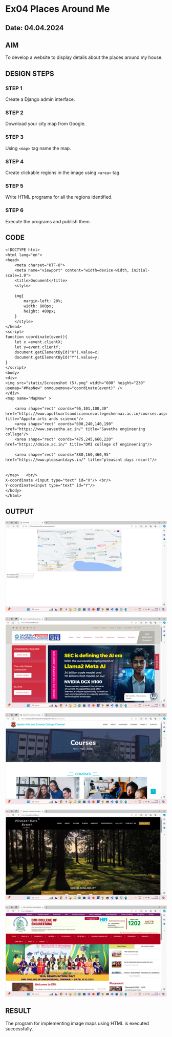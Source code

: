 # Ex04 Places Around Me
## Date: 04.04.2024

## AIM
To develop a website to display details about the places around my house.

## DESIGN STEPS

### STEP 1
Create a Django admin interface.

### STEP 2
Download your city map from Google.

### STEP 3
Using ```<map>``` tag name the map.

### STEP 4
Create clickable regions in the image using ```<area>``` tag.

### STEP 5
Write HTML programs for all the regions identified.

### STEP 6
Execute the programs and publish them.

## CODE

    <!DOCTYPE html>
    <html lang="en">
    <head>
        <meta charset="UTF-8">
        <meta name="viewport" content="width=device-width, initial-scale=1.0">
        <title>Document</title>
        <style>
        
        img{
            margin-left: 20%;
            width: 800px;
            height: 400px;
        }
        </style>
    </head>
    <script>
    function coordinate(event){
        let x =event.clientX;
        let y=event.clientY;
        document.getElementById("X").value=x;
        document.getElementById("Y").value=y;
    }
    </script>
    <body>
    <div>
    <img src="static/Screenshot (5).png" width="600" height="230" usemap="#MapNew" onmousemove="coordinate(event)" />
    </div>
    <map name="MapNew" >
        
        <area shape="rect" coords="96,101,100,30" href="https://www.apolloartsandsciencecollegechennai.ac.in/courses.aspx" title="Appolo arts ands science"/>
        <area shape="rect" coords="600,240,140,190" href="https://www.saveetha.ac.in/" title="Savetha engineering college"/>
        <area shape="rect" coords="475,245,660,220" href="https://dmice.ac.in/" title="DMI college of engineering"/>

        <area shape="rect" coords="880,160,460,95" href="https://www.pleasantdays.in/" title="pleasant days resort"/>


    </map>   <br/>
    X-coordinate <input type="text" id="X"/> <br/>
    Y-coordinate<input type="text" id="Y"/> 
    </body>
    </html>


## OUTPUT

![alt text](<Screenshot (6).png>)

![alt text](<Screenshot (10).png>)

![alt text](<Screenshot (7).png>)

![alt text](<Screenshot (9).png>)

![alt text](<Screenshot (11).png>)



## RESULT
The program for implementing image maps using HTML is executed successfully.
